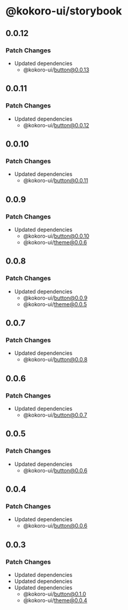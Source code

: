 # @kokoro-ui/storybook

## 0.0.12

### Patch Changes

- Updated dependencies
  - @kokoro-ui/button@0.0.13

## 0.0.11

### Patch Changes

- Updated dependencies
  - @kokoro-ui/button@0.0.12

## 0.0.10

### Patch Changes

- Updated dependencies
  - @kokoro-ui/button@0.0.11

## 0.0.9

### Patch Changes

- Updated dependencies
  - @kokoro-ui/button@0.0.10
  - @kokoro-ui/theme@0.0.6

## 0.0.8

### Patch Changes

- Updated dependencies
  - @kokoro-ui/button@0.0.9
  - @kokoro-ui/theme@0.0.5

## 0.0.7

### Patch Changes

- Updated dependencies
  - @kokoro-ui/button@0.0.8

## 0.0.6

### Patch Changes

- Updated dependencies
  - @kokoro-ui/button@0.0.7

## 0.0.5

### Patch Changes

- Updated dependencies
  - @kokoro-ui/button@0.0.6

## 0.0.4

### Patch Changes

- Updated dependencies
  - @kokoro-ui/button@0.0.6

## 0.0.3

### Patch Changes

- Updated dependencies
- Updated dependencies
- Updated dependencies
  - @kokoro-ui/button@0.1.0
  - @kokoro-ui/theme@0.0.4
